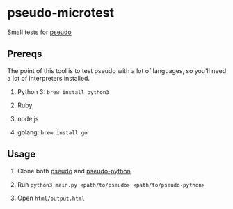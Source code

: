 # pseudo-microtest

Small tests for [pseudo](https://github.com/alehander42/pseudo)

## Prereqs

The point of this tool is to test pseudo with a lot of languages, so you'll need a lot of interpreters installed.

1. Python 3: `brew install python3`

2. Ruby

3. node.js

4. golang: `brew install go`


## Usage

1. Clone both [pseudo](https://github.com/alehander42/pseudo-python) and [pseudo-python](https://github.com/alehander42/pseudo-python)

2. Run `python3 main.py <path/to/pseudo> <path/to/pseudo-python>`

3. Open `html/output.html`
